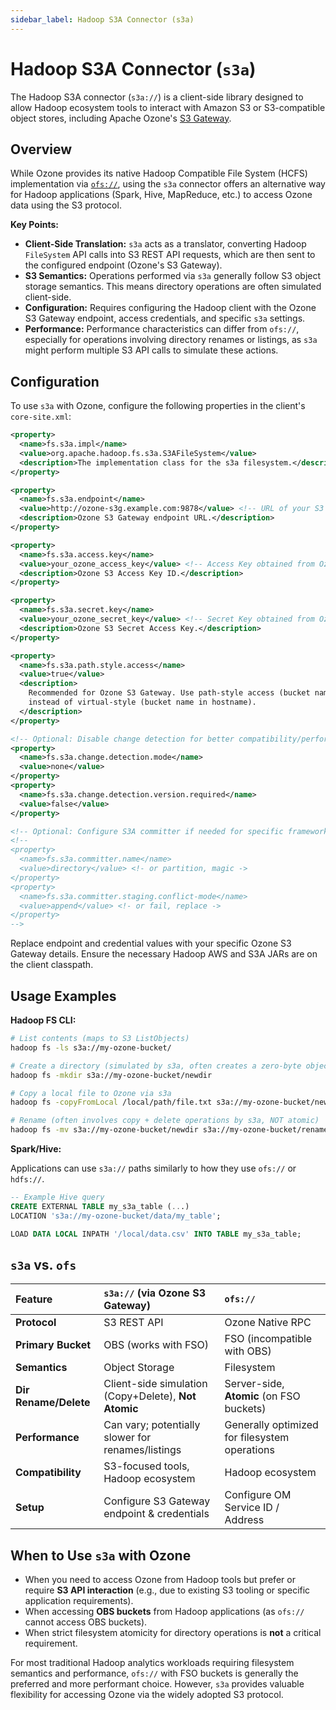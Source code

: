 ```yaml
---
sidebar_label: Hadoop S3A Connector (s3a)
---
```


# Hadoop S3A Connector (`s3a`)

The Hadoop S3A connector (`s3a://`) is a client-side library designed to allow Hadoop ecosystem tools to interact with Amazon S3 or S3-compatible object stores, including Apache Ozone's [S3 Gateway](./03-s3.md).

## Overview

While Ozone provides its native Hadoop Compatible File System (HCFS) implementation via [`ofs://`](./02-ofs.md), using the `s3a` connector offers an alternative way for Hadoop applications (Spark, Hive, MapReduce, etc.) to access Ozone data using the S3 protocol.

**Key Points:**

*   **Client-Side Translation:** `s3a` acts as a translator, converting Hadoop `FileSystem` API calls into S3 REST API requests, which are then sent to the configured endpoint (Ozone's S3 Gateway).
*   **S3 Semantics:** Operations performed via `s3a` generally follow S3 object storage semantics. This means directory operations are often simulated client-side.
*   **Configuration:** Requires configuring the Hadoop client with the Ozone S3 Gateway endpoint, access credentials, and specific `s3a` settings.
*   **Performance:** Performance characteristics can differ from `ofs://`, especially for operations involving directory renames or listings, as `s3a` might perform multiple S3 API calls to simulate these actions.

## Configuration

To use `s3a` with Ozone, configure the following properties in the client's `core-site.xml`:

```xml
<property>
  <name>fs.s3a.impl</name>
  <value>org.apache.hadoop.fs.s3a.S3AFileSystem</value>
  <description>The implementation class for the s3a filesystem.</description>
</property>

<property>
  <name>fs.s3a.endpoint</name>
  <value>http://ozone-s3g.example.com:9878</value> <!-- URL of your S3 Gateway -->
  <description>Ozone S3 Gateway endpoint URL.</description>
</property>

<property>
  <name>fs.s3a.access.key</name>
  <value>your_ozone_access_key</value> <!-- Access Key obtained from Ozone -->
  <description>Ozone S3 Access Key ID.</description>
</property>

<property>
  <name>fs.s3a.secret.key</name>
  <value>your_ozone_secret_key</value> <!-- Secret Key obtained from Ozone -->
  <description>Ozone S3 Secret Access Key.</description>
</property>

<property>
  <name>fs.s3a.path.style.access</name>
  <value>true</value>
  <description>
    Recommended for Ozone S3 Gateway. Use path-style access (bucket name in path)
    instead of virtual-style (bucket name in hostname).
  </description>
</property>

<!-- Optional: Disable change detection for better compatibility/performance with Ozone -->
<property>
  <name>fs.s3a.change.detection.mode</name>
  <value>none</value>
</property>
<property>
  <name>fs.s3a.change.detection.version.required</name>
  <value>false</value>
</property>

<!-- Optional: Configure S3A committer if needed for specific frameworks -->
<!--
<property>
  <name>fs.s3a.committer.name</name>
  <value>directory</value> <!- or partition, magic ->
</property>
<property>
  <name>fs.s3a.committer.staging.conflict-mode</name>
  <value>append</value> <!- or fail, replace ->
</property>
-->
```

Replace endpoint and credential values with your specific Ozone S3 Gateway details. Ensure the necessary Hadoop AWS and S3A JARs are on the client classpath.

## Usage Examples

**Hadoop FS CLI:**

```bash
# List contents (maps to S3 ListObjects)
hadoop fs -ls s3a://my-ozone-bucket/

# Create a directory (simulated by s3a, often creates a zero-byte object ending in '/')
hadoop fs -mkdir s3a://my-ozone-bucket/newdir

# Copy a local file to Ozone via s3a
hadoop fs -copyFromLocal /local/path/file.txt s3a://my-ozone-bucket/newdir/

# Rename (often involves copy + delete operations by s3a, NOT atomic)
hadoop fs -mv s3a://my-ozone-bucket/newdir s3a://my-ozone-bucket/renameddir
```

**Spark/Hive:**

Applications can use `s3a://` paths similarly to how they use `ofs://` or `hdfs://`.

```sql
-- Example Hive query
CREATE EXTERNAL TABLE my_s3a_table (...)
LOCATION 's3a://my-ozone-bucket/data/my_table';

LOAD DATA LOCAL INPATH '/local/data.csv' INTO TABLE my_s3a_table;
```

## `s3a` vs. `ofs`

| Feature             | `s3a://` (via Ozone S3 Gateway)                     | `ofs://`                                        |
| :------------------ | :-------------------------------------------------- | :---------------------------------------------- |
| **Protocol**        | S3 REST API                                         | Ozone Native RPC                                |
| **Primary Bucket**  | OBS (works with FSO) | FSO (incompatible with OBS) |
| **Semantics**       | Object Storage                                      | Filesystem                                      |
| **Dir Rename/Delete** | Client-side simulation (Copy+Delete), **Not Atomic** | Server-side, **Atomic** (on FSO buckets)        |
| **Performance**     | Can vary; potentially slower for renames/listings   | Generally optimized for filesystem operations |
| **Compatibility**   | S3-focused tools, Hadoop ecosystem                  | Hadoop ecosystem                                |
| **Setup**           | Configure S3 Gateway endpoint & credentials         | Configure OM Service ID / Address             |

## When to Use `s3a` with Ozone

*   When you need to access Ozone from Hadoop tools but prefer or require **S3 API interaction** (e.g., due to existing S3 tooling or specific application requirements).
*   When accessing **OBS buckets** from Hadoop applications (as `ofs://` cannot access OBS buckets).
*   When strict filesystem atomicity for directory operations is **not** a critical requirement.

For most traditional Hadoop analytics workloads requiring filesystem semantics and performance, `ofs://` with FSO buckets is generally the preferred and more performant choice. However, `s3a` provides valuable flexibility for accessing Ozone via the widely adopted S3 protocol.
